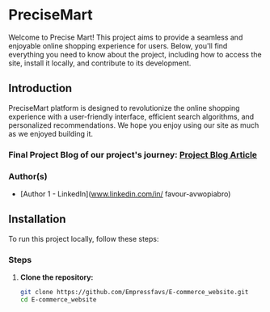 # PreciseMart

Welcome to Precise Mart! This project aims to provide a seamless and enjoyable online shopping experience for users. Below, you'll find everything you need to know about the project, including how to access the site, install it locally, and contribute to its development.

## Introduction

PreciseMart platform is designed to revolutionize the online shopping experience with a user-friendly interface, efficient search algorithms, and personalized recommendations. We hope you enjoy using our site as much as we enjoyed building it.


### Final Project Blog of our project's journey: [Project Blog Article](https://www.linkedin.com/posts/favour-avwopiabro_selfdevelopment-activity-7216959936876994561-WS3c?utm_source=share&utm_medium=member_android)

### Author(s)

- [Author 1 - LinkedIn](www.linkedin.com/in/
favour-avwopiabro)

## Installation

To run this project locally, follow these steps:

### Steps

1. **Clone the repository:**
   ```bash
   git clone https://github.com/Empressfavs/E-commerce_website.git
   cd E-commerce_website
   
